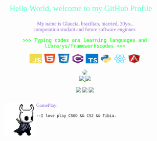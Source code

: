 <div align="center">
  <p style="font-family: fantasy; font-size:25px; color: #61ffca;"> Hello World, welcome to my GitHub Profile 🖖</p>

  <p style="font-family: serif; font-size:16px; color: #956fd0"> My name is Glaucia, brazilian, married, 30yo., <br>computation studant and future software enginner.</p>

  <p style="font-family: monospace; font-size:15px; color: #00ff00"> >>> Typing codes ans Learning languages and librarys/frameworkscodes <<< </p>
</div>

<div align="center"> 
  <img alt="Gaah-Js" height="30" width="40" src="https://raw.githubusercontent.com/devicons/devicon/master/icons/javascript/javascript-plain.svg">
  <img alt="Gaah-HTML" height="30" width="40" src="https://raw.githubusercontent.com/devicons/devicon/master/icons/html5/html5-original.svg">
  <img alt="Gaah-CSS" height="30" width="40" src="https://raw.githubusercontent.com/devicons/devicon/master/icons/css3/css3-original.svg">
  <img alt="Gaah-Csharp" height="30" width="40" src="https://raw.githubusercontent.com/devicons/devicon/master/icons/csharp/csharp-original.svg"> 
  <img alt="Gaah-Ts" height="30" width="40" src="https://raw.githubusercontent.com/devicons/devicon/master/icons/typescript/typescript-plain.svg">
  <img alt="Gaah-Python" height="30" width="40" src="https://raw.githubusercontent.com/devicons/devicon/master/icons/python/python-original.svg"> 
  <img alt="Gaah-React" height="30" width="40" src="https://raw.githubusercontent.com/devicons/devicon/master/icons/react/react-original.svg"> 
  <img alt="Gaah-Angular" height="30" width="40" src="https://raw.githubusercontent.com/devicons/devicon/55609aa5bd817ff167afce0d965585c92040787a/icons/angularjs/angularjs-original.svg">
</div>
<br>

<div align="center">
  <img width="70%" height="" style="border-radius:20px;" src="https://cdnb.artstation.com/p/assets/images/images/031/653/819/original/pixel-jeff-witch.gif?1604239834">
</div>

<div align="center">
  <a href="https://github.com/gaahta">
  <img height="160em" src="https://github-readme-stats.vercel.app/api?username=gaahta&theme=aura&rank_icon=github&show_icons=true&include_all_commits=true&count_private=true"/>
  <img height="160em" src="https://github-readme-stats.vercel.app/api/top-langs/?username=gaahta&layout=compact&langs_count=6&theme=aura"/> 
</div> <br>

<div align="center">
  <a href = "mailto:glaucia.fernandez@gmail.com"><img src="https://img.shields.io/badge/-Gmail-%23333?style=for-the-badge&logo=gmail&logoColor=white" target="_blank"></a>
  <a href="https://www.linkedin.com/in/gaahta" target="_blank"><img src="https://img.shields.io/badge/-LinkedIn-%230077B5?style=for-the-badge&logo=linkedin&logoColor=white" target="_blank"></a> 
  <a href="https://instagram.com/gaahta" target="_blank"><img src="https://img.shields.io/badge/-Instagram-%23E4405F?style=for-the-badge&logo=instagram&logoColor=white" target="_blank"></a>  
</div>

##

<img align="left" src="https://raw.githubusercontent.com/TanZng/TanZng/master/assets/hollor_knight3.gif" width="100"/>

<p style="font-family: fantasy; font-size:15px; color: #956fd0;"> GamePlay:</p>

    --I love play CSGO && CS2 && Tibia.

    


  
 
